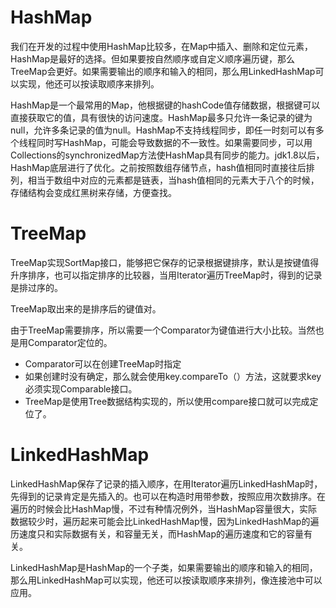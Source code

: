 # HashMap

我们在开发的过程中使用HashMap比较多，在Map中插入、删除和定位元素，HashMap是最好的选择。但如果要按自然顺序或自定义顺序遍历键，那么TreeMap会更好。如果需要输出的顺序和输入的相同，那么用LinkedHashMap可以实现，他还可以按读取顺序来排列。

HashMap是一个最常用的Map，他根据键的hashCode值存储数据，根据键可以直接获取它的值，具有很快的访问速度。HashMap最多只允许一条记录的键为null，允许多条记录的值为null。HashMap不支持线程同步，即任一时刻可以有多个线程同时写HashMap，可能会导致数据的不一致性。如果需要同步，可以用Collections的synchronizedMap方法使HashMap具有同步的能力。jdk1.8以后，HashMap底层进行了优化。之前按照数组存储节点，hash值相同时直接往后排列，相当于数组中对应的元素都是链表，当hash值相同的元素大于八个的时候，存储结构会变成红黑树来存储，方便查找。

# TreeMap

TreeMap实现SortMap接口，能够把它保存的记录根据键排序，默认是按键值得升序排序，也可以指定排序的比较器，当用Iterator遍历TreeMap时，得到的记录是排过序的。

TreeMap取出来的是排序后的键值对。

由于TreeMap需要排序，所以需要一个Comparator为键值进行大小比较。当然也是用Comparator定位的。

* Comparator可以在创建TreeMap时指定
* 如果创建时没有确定，那么就会使用key.compareTo（）方法，这就要求key必须实现Comparable接口。
* TreeMap是使用Tree数据结构实现的，所以使用compare接口就可以完成定位了。

# LinkedHashMap

LinkedHashMap保存了记录的插入顺序，在用Iterator遍历LinkedHashMap时，先得到的记录肯定是先插入的。也可以在构造时用带参数，按照应用次数排序。在遍历的时候会比HashMap慢，不过有种情况例外，当HashMap容量很大，实际数据较少时，遍历起来可能会比LinkedHashMap慢，因为LinkedHashMap的遍历速度只和实际数据有关，和容量无关，而HashMap的遍历速度和它的容量有关。

LinkedHashMap是HashMap的一个子类，如果需要输出的顺序和输入的相同，那么用LinkedHashMap可以实现，他还可以按读取顺序来排列，像连接池中可以应用。